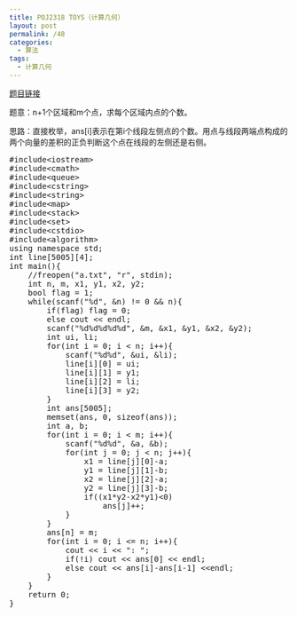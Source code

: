 ```yaml
---
title: POJ2318 TOYS（计算几何）
layout: post
permalink: /48
categories:
  - 算法
tags:
  - 计算几何
---
```

<a href="http://poj.org/problem?id=2318" target="_blank">题目链接</a>

题意：n+1个区域和m个点，求每个区域内点的个数。

思路：直接枚举，ans[i]表示在第i个线段左侧点的个数。用点与线段两端点构成的两个向量的差积的正负判断这个点在线段的左侧还是右侧。

<pre class="brush: cpp; title: ; notranslate" title="">#include&lt;iostream&gt;
#include&lt;cmath&gt;
#include&lt;queue&gt;
#include&lt;cstring&gt;
#include&lt;string&gt;
#include&lt;map&gt;
#include&lt;stack&gt;
#include&lt;set&gt;
#include&lt;cstdio&gt;
#include&lt;algorithm&gt;
using namespace std;
int line[5005][4];
int main(){
    //freopen("a.txt", "r", stdin);
    int n, m, x1, y1, x2, y2;
    bool flag = 1;
    while(scanf("%d", &n) != 0 && n){
        if(flag) flag = 0;
        else cout &lt;&lt; endl;
        scanf("%d%d%d%d%d", &m, &x1, &y1, &x2, &y2);
        int ui, li;
        for(int i = 0; i &lt; n; i++){
            scanf("%d%d", &ui, &li);
            line[i][0] = ui;
            line[i][1] = y1;
            line[i][2] = li;
            line[i][3] = y2;
        }
        int ans[5005];
        memset(ans, 0, sizeof(ans));
        int a, b;
        for(int i = 0; i &lt; m; i++){
            scanf("%d%d", &a, &b);
            for(int j = 0; j &lt; n; j++){
                x1 = line[j][0]-a;
                y1 = line[j][1]-b;
                x2 = line[j][2]-a;
                y2 = line[j][3]-b;
                if((x1*y2-x2*y1)&lt;0)
                    ans[j]++;
            }
        }
        ans[n] = m;
        for(int i = 0; i &lt;= n; i++){
            cout &lt;&lt; i &lt;&lt; ": ";
            if(!i) cout &lt;&lt; ans[0] &lt;&lt; endl;
            else cout &lt;&lt; ans[i]-ans[i-1] &lt;&lt;endl;
        }
    }
    return 0;
}
</pre>